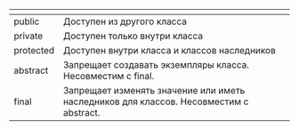 <table>
<thead>
<tr>
<th></th>
<th></th>
</tr>
</thead>
<tbody>
<tr>
<td>public</td>
<td>Доступен из другого класса</td>
</tr>
<tr>
<td>private</td>
<td>Доступен только внутри класса</td>
</tr>
<tr>
<td>protected</td>
<td>Доступен внутри класса и классов наследников</td>
</tr>
<tr>
<td>abstract</td>
<td>Запрещает создавать экземпляры класса. Несовместим с final.</td>
</tr>
<tr>
<td>final</td>
<td>Запрещает изменять значение или иметь наследников для классов. Несовместим с abstract.</td>
</tr>
</tbody>
</table>